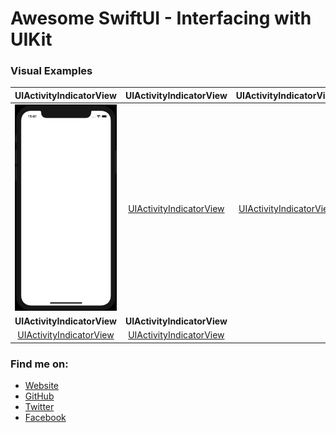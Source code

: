 # Awesome SwiftUI - Interfacing with UIKit

### Visual Examples

**UIActivityIndicatorView** | **UIActivityIndicatorView**     | **UIActivityIndicatorView**
:--:|:--:|:--:|
![UIActivityIndicatorView](preview/UIActivityIndicatorView.gif "UIActivityIndicatorView") | [UIActivityIndicatorView](preview/UIActivityIndicatorView.gif) | [UIActivityIndicatorView](preview/UIActivityIndicatorView.gif)
**UIActivityIndicatorView** | **UIActivityIndicatorView**
[UIActivityIndicatorView](preview/UIActivityIndicatorView.gif) | [UIActivityIndicatorView](preview/UIActivityIndicatorView.gif) |

### Find me on:

- [Website](https://codepassion.dev)
- [GitHub](https://github.com/duonghominhhuy)
- [Twitter](https://twitter.com/duonghominhhuy)
- [Facebook](https://www.facebook.com/codepassion.dev)


